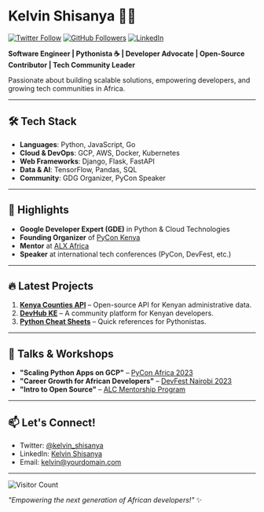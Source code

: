 # Kelvin Shisanya 👨‍💻

[![Twitter Follow](https://img.shields.io/twitter/follow/vox_shecollects?style=social)](https://x.com/vox_shecollects)
[![GitHub Followers](https://img.shields.io/github/followers/kelvo1999?style=social)](https://github.com/kelvo1999)
[![LinkedIn](https://img.shields.io/badge/LinkedIn-Connect-blue)](https://www.linkedin.com/in/kelvinshisanya/)

**Software Engineer | Pythonista ☕ | Developer Advocate | Open-Source Contributor | Tech Community Leader**

Passionate about building scalable solutions, empowering developers, and growing tech communities in Africa.  

---

## 🛠️ Tech Stack  
- **Languages**: Python, JavaScript, Go  
- **Cloud & DevOps**: GCP, AWS, Docker, Kubernetes  
- **Web Frameworks**: Django, Flask, FastAPI  
- **Data & AI**: TensorFlow, Pandas, SQL  
- **Community**: GDG Organizer, PyCon Speaker  

---

## 🌟 Highlights  
- **Google Developer Expert (GDE)** in Python & Cloud Technologies  
- **Founding Organizer** of [PyCon Kenya](https://pycon.or.ke/)  
- **Mentor** at [ALX Africa](https://www.alxafrica.com/)  
- **Speaker** at international tech conferences (PyCon, DevFest, etc.)  

---

## 🔥 Latest Projects  
1. **[Kenya Counties API](https://github.com/kelvinshisanya/kenya-counties-api)** – Open-source API for Kenyan administrative data.  
2. **[DevHub KE](https://github.com/kelvinshisanya/devhub-ke)** – A community platform for Kenyan developers.  
3. **[Python Cheat Sheets](https://github.com/kelvinshisanya/python-cheatsheets)** – Quick references for Pythonistas.  

---

## 📢 Talks & Workshops  
- **"Scaling Python Apps on GCP"** – [PyCon Africa 2023](https://pycon.africa/)  
- **"Career Growth for African Developers"** – [DevFest Nairobi 2023](https://devfest.nairobi.gdg.ke/)  
- **"Intro to Open Source"** – [ALC Mentorship Program](https://www.alxafrica.com/)  

---

## 📫 Let's Connect!  
- Twitter: [@kelvin_shisanya](https://twitter.com/kelvin_shisanya)  
- LinkedIn: [Kelvin Shisanya](https://www.linkedin.com/in/kelvinshisanya/)  
- Email: [kelvin@yourdomain.com](mailto:kelvin@yourdomain.com)  

---

![Visitor Count](https://komarev.com/ghpvc/?username=kelvinshisanya&color=blue&label=PROFILE+VIEWS)  

*"Empowering the next generation of African developers!"* ✨  
